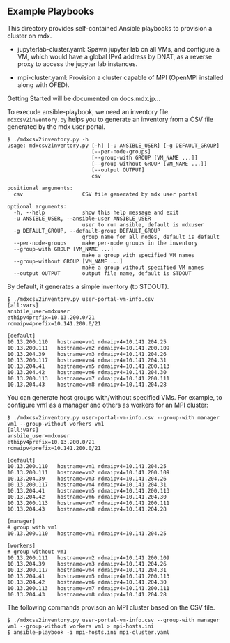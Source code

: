 ## Example Playbooks

This directory provides self-contained Ansible playbooks to provision
a cluster on mdx.

- jupyterlab-cluster.yaml: Spawn jupyter lab on all VMs, and configure
  a VM, which would have a global IPv4 address by DNAT, as a reverse
  proxy to access the jupyter lab instances.

- mpi-cluster.yaml: Provision a cluster capable of MPI (OpenMPI
  installed along with OFED).


Getting Started will be documented on docs.mdx.jp...


To execude ansible-playbook, we need an inventory
file. `mdxcsv2inventory.py` helps you to generate an inventory from a
CSV file generated by the mdx user portal.

```shell-session
$ ./mdxcsv2inventory.py -h
usage: mdxcsv2inventory.py [-h] [-u ANSIBLE_USER] [-g DEFAULT_GROUP]
                           [--per-node-groups]
                           [--group-with GROUP [VM_NAME ...]]
                           [--group-without GROUP [VM_NAME ...]]
                           [--output OUTPUT]
                           csv

positional arguments:
  csv                   CSV file generated by mdx user portal

optional arguments:
  -h, --help            show this help message and exit
  -u ANSIBLE_USER, --ansible-user ANSIBLE_USER
                        user to run ansible, default is mdxuser
  -g DEFAULT_GROUP, --default-group DEFAULT_GROUP
                        group name for all nodes, default is default
  --per-node-groups     make per-node groups in the inventory
  --group-with GROUP [VM_NAME ...]
                        make a group with specified VM names
  --group-without GROUP [VM_NAME ...]
                        make a group without specified VM names
  --output OUTPUT       output file name, default is STDOUT
```

By default, it generates a simple inventory (to STDOUT).

```shell-session
$ ./mdxcsv2inventory.py user-portal-vm-info.csv
[all:vars]
ansbile_user=mdxuser
ethipv4prefix=10.13.200.0/21
rdmaipv4prefix=10.141.200.0/21

[default]
10.13.200.110   hostname=vm1 rdmaipv4=10.141.204.25  
10.13.200.111   hostname=vm2 rdmaipv4=10.141.200.109 
10.13.204.39    hostname=vm3 rdmaipv4=10.141.204.26  
10.13.200.117   hostname=vm4 rdmaipv4=10.141.204.31  
10.13.204.41    hostname=vm5 rdmaipv4=10.141.200.113 
10.13.204.42    hostname=vm6 rdmaipv4=10.141.204.30  
10.13.200.113   hostname=vm7 rdmaipv4=10.141.200.111 
10.13.204.43    hostname=vm8 rdmaipv4=10.141.204.28

```

You can generate host groups with/without specified VMs. For example,
to configure vm1 as a manager and others as workers for an MPI cluster:

```shell-session
$ ./mdxcsv2inventory.py user-portal-vm-info.csv --group-with manager vm1 --group-without workers vm1
[all:vars]
ansbile_user=mdxuser
ethipv4prefix=10.13.200.0/21
rdmaipv4prefix=10.141.200.0/21

[default]
10.13.200.110   hostname=vm1 rdmaipv4=10.141.204.25  
10.13.200.111   hostname=vm2 rdmaipv4=10.141.200.109 
10.13.204.39    hostname=vm3 rdmaipv4=10.141.204.26  
10.13.200.117   hostname=vm4 rdmaipv4=10.141.204.31  
10.13.204.41    hostname=vm5 rdmaipv4=10.141.200.113 
10.13.204.42    hostname=vm6 rdmaipv4=10.141.204.30  
10.13.200.113   hostname=vm7 rdmaipv4=10.141.200.111 
10.13.204.43    hostname=vm8 rdmaipv4=10.141.204.28  

[manager]
# group with vm1
10.13.200.110   hostname=vm1 rdmaipv4=10.141.204.25  

[workers]
# group without vm1
10.13.200.111   hostname=vm2 rdmaipv4=10.141.200.109 
10.13.204.39    hostname=vm3 rdmaipv4=10.141.204.26  
10.13.200.117   hostname=vm4 rdmaipv4=10.141.204.31  
10.13.204.41    hostname=vm5 rdmaipv4=10.141.200.113 
10.13.204.42    hostname=vm6 rdmaipv4=10.141.204.30  
10.13.200.113   hostname=vm7 rdmaipv4=10.141.200.111 
10.13.204.43    hostname=vm8 rdmaipv4=10.141.204.28  

```


The following commands provison an MPI cluster based on the CSV file.

```shell-session
$ ./mdxcsv2inventory.py user-portal-vm-info.csv --group-with manager vm1 --group-without workers vm1 > mpi-hosts.ini
$ ansible-playbook -i mpi-hosts.ini mpi-cluster.yaml
```